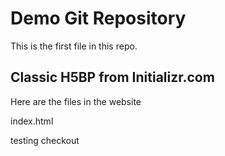 # Demo Git Repository

This is the first file in this repo.

## Classic H5BP from Initializr.com

Here are the files in the website

index.html

testing checkout
